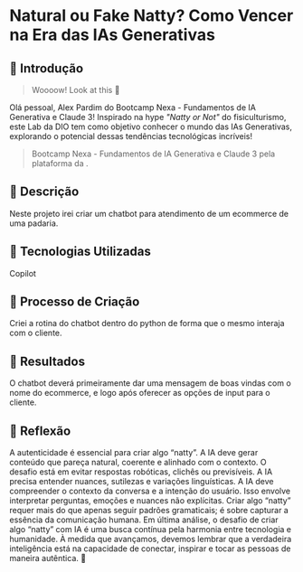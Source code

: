 # Natural ou Fake Natty? Como Vencer na Era das IAs Generativas

## 🚀 Introdução

> Woooow! Look at this 👀

Olá pessoal, Alex Pardim do Bootcamp Nexa - Fundamentos de IA Generativa e Claude 3! Inspirado na hype _"Natty or Not"_ do fisiculturismo, este Lab da DIO tem como objetivo conhecer o mundo das IAs Generativas, explorando o potencial dessas tendências tecnológicas incríveis!

> Bootcamp Nexa - Fundamentos de IA Generativa e Claude 3 pela plataforma da .

## 📒 Descrição
Neste projeto irei criar um chatbot para atendimento de um ecommerce de uma padaria.

## 🤖 Tecnologias Utilizadas
Copilot

## 🧐 Processo de Criação
Criei a rotina do chatbot dentro do python de forma que o mesmo interaja com o cliente.

## 🚀 Resultados
O chatbot deverá primeiramente dar uma mensagem de boas vindas com o nome do ecommerce,
e logo após oferecer as opções de input para o cliente.

## 💭 Reflexão
A autenticidade é essencial para criar algo “natty”. A IA deve gerar conteúdo que pareça natural,
coerente e alinhado com o contexto. O desafio está em evitar respostas robóticas, clichês ou previsíveis.
A IA precisa entender nuances, sutilezas e variações linguísticas.
A IA deve compreender o contexto da conversa e a intenção do usuário. Isso envolve interpretar perguntas,
emoções e nuances não explícitas. Criar algo “natty” requer mais do que apenas seguir padrões gramaticais;
é sobre capturar a essência da comunicação humana.
Em última análise, o desafio de criar algo “natty” com IA é uma busca contínua pela harmonia entre tecnologia e humanidade.
À medida que avançamos, devemos lembrar que a verdadeira inteligência está na capacidade de conectar,
inspirar e tocar as pessoas de maneira autêntica. 🌟
```
